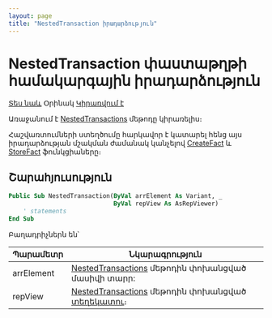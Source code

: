 ```yaml
---
layout: page
title: "NestedTransaction իրադարձություն"
---
```


# NestedTransaction փաստաթղթի համակարգային իրադարձություն

[Տես նաև](../scriptstproced.md) Օրինակ [Կիրառվում է](../Defs/doc.md)

Առաջանում է [NestedTransactions](../Functions/ASDOC/NestedTransactions.md) մեթոդը կիրառելիս։ 

Հաշվառտումների ստեղծումը հարկավոր է կատարել հենց այս իրադարձության մշակման ժամանակ կանչելով [CreateFact](../Functions/Functions/AccManagement/CreateFact.html) և [StoreFact](../Functions/ASDOC/StoreFact.md) ֆունկցիաները։ 

## Շարահյուսություն

``` vb
Public Sub NestedTransaction(ByVal arrElement As Variant, _
                             ByVal repView As AsRepViewer)
    ' statements
End Sub
```

Բաղադրիչներն են՝

| Պարամետր | Նկարագրություն |
|--|--|
| arrElement | [NestedTransactions](../Functions/ASDOC/NestedTransactions.md) մեթոդին փոխանցված մասիվի տարր: |
| repView | [NestedTransactions](../Functions/ASDOC/NestedTransactions.md) մեթոդին փոխանցված [տեղեկատու](../Functions/AsRepViewer.md)։ |
